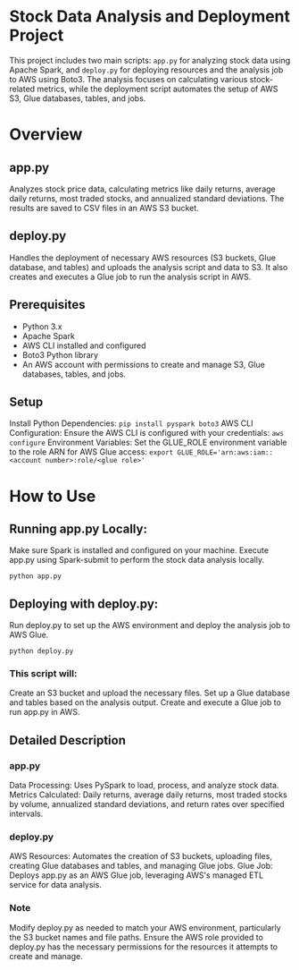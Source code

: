 # Stock Data Analysis and Deployment Project
This project includes two main scripts: `app.py` for analyzing stock data using Apache Spark, and `deploy.py` for deploying resources and the analysis job to AWS using Boto3. 
The analysis focuses on calculating various stock-related metrics, while the deployment script automates the setup of AWS S3, Glue databases, tables, and jobs.

# Overview
## app.py
Analyzes stock price data, calculating metrics like daily returns, average daily returns, most traded stocks, and annualized standard deviations. The results are saved to CSV files in an AWS S3 bucket.

## deploy.py
Handles the deployment of necessary AWS resources (S3 buckets, Glue database, and tables) and uploads the analysis script and data to S3. It also creates and executes a Glue job to run the analysis script in AWS.

## Prerequisites
* Python 3.x
* Apache Spark
* AWS CLI installed and configured
* Boto3 Python library
* An AWS account with permissions to create and manage S3, Glue databases, tables, and jobs.

## Setup
Install Python Dependencies:
`pip install pyspark boto3`
AWS CLI Configuration: Ensure the AWS CLI is configured with your credentials:
`aws configure`
Environment Variables: Set the GLUE_ROLE environment variable to the role ARN for AWS Glue access:
`export GLUE_ROLE='arn:aws:iam::<account number>:role/<glue role>'`

# How to Use
## Running app.py Locally:
Make sure Spark is installed and configured on your machine.
Execute app.py using Spark-submit to perform the stock data analysis locally.

`python app.py`
## Deploying with deploy.py:
Run deploy.py to set up the AWS environment and deploy the analysis job to AWS Glue.

`python deploy.py`

### This script will:
Create an S3 bucket and upload the necessary files.
Set up a Glue database and tables based on the analysis output.
Create and execute a Glue job to run app.py in AWS.

## Detailed Description
### app.py
Data Processing: Uses PySpark to load, process, and analyze stock data.
Metrics Calculated: Daily returns, average daily returns, most traded stocks by volume, annualized standard deviations, and return rates over specified intervals.

### deploy.py
AWS Resources: Automates the creation of S3 buckets, uploading files, creating Glue databases and tables, and managing Glue jobs.
Glue Job: Deploys app.py as an AWS Glue job, leveraging AWS's managed ETL service for data analysis.

### Note
Modify deploy.py as needed to match your AWS environment, particularly the S3 bucket names and file paths.
Ensure the AWS role provided to deploy.py has the necessary permissions for the resources it attempts to create and manage.
